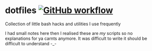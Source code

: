 # dotfiles [![GitHub workflow](https://github.com/msfjarvis/dotfiles/workflows/ShellCheck%20all%20shell%20scripts/badge.svg)](https://github.com/msfjarvis/dotfiles/actions)

Collection of little bash hacks and utilities I use frequently

I had small notes here then I realised these are _my_ scripts so no explanations for ya carnts anymore. It was difficult to write it should be difficult to understand -_-

